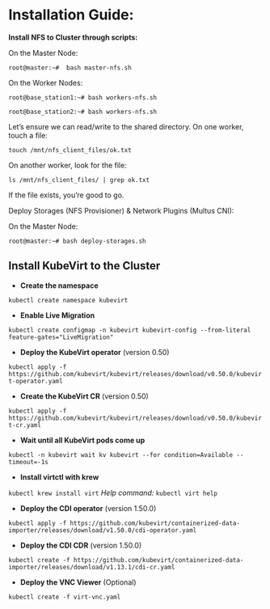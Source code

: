 # Installation Guide:

**Install NFS to Cluster through scripts:**

On the Master Node:

`root@master:~#  bash master-nfs.sh`

On the Worker Nodes:

```
root@base_station1:~# bash workers-nfs.sh

root@base_station2:~# bash workers-nfs.sh
```
Let’s ensure we can read/write to the shared directory. On one worker, touch a file:

`touch /mnt/nfs_client_files/ok.txt`

On another worker, look for the file:

`ls /mnt/nfs_client_files/ | grep ok.txt`

If the file exists, you’re good to go.

Deploy Storages (NFS Provisioner) & Network Plugins (Multus CNI):

On the Master Node:

`root@master:~# bash deploy-storages.sh`

## Install KubeVirt to the Cluster

- **Create the namespace**

`kubectl create namespace kubevirt`

- **Enable Live Migration**

`kubectl create configmap -n kubevirt kubevirt-config --from-literal feature-gates="LiveMigration"`

- **Deploy the KubeVirt operator** (version 0.50)

`kubectl apply -f https://github.com/kubevirt/kubevirt/releases/download/v0.50.0/kubevirt-operator.yaml`

- **Create the KubeVirt CR** (version 0.50)

`kubectl apply -f https://github.com/kubevirt/kubevirt/releases/download/v0.50.0/kubevirt-cr.yaml`

- **Wait until all KubeVirt pods come up**

`kubectl -n kubevirt wait kv kubevirt --for condition=Available --timeout=-1s`

- **Install virtctl with krew**

`kubectl krew install virt`
_Help command:_ `kubectl virt help`

- **Deploy the CDI operator** (version 1.50.0)

`kubectl apply -f https://github.com/kubevirt/containerized-data-importer/releases/download/v1.50.0/cdi-operator.yaml`

- **Deploy the CDI CDR** (version 1.50.0)

`kubectl create -f https://github.com/kubevirt/containerized-data-importer/releases/download/v1.13.1/cdi-cr.yaml`

- **Deploy the VNC Viewer** (Optional)

`kubectl create -f virt-vnc.yaml`
